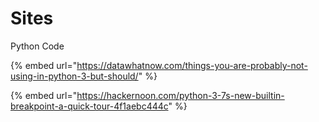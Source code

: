 # Sites

Python Code

{% embed url="https://datawhatnow.com/things-you-are-probably-not-using-in-python-3-but-should/" %}

{% embed url="https://hackernoon.com/python-3-7s-new-builtin-breakpoint-a-quick-tour-4f1aebc444c" %}



